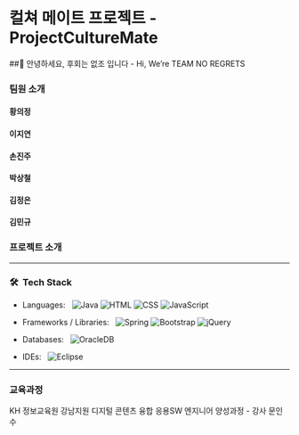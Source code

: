 # 컬쳐 메이트 프로젝트 - ProjectCultureMate  

##👋 안녕하세요, 후회는 없조 입니다 - Hi, We’re TEAM NO REGRETS  

### 팀원 소개
#### 황의정

#### 이지연

#### 손진주

#### 박상철

#### 김정은

#### 김민규

### 프로젝트 소개


***


### 🛠 &nbsp;Tech Stack

- Languages: &nbsp;
  ![Java](https://img.shields.io/badge/Java-ebebeb?style=for-the-badge&logo=java&logoColor=f29111)
  ![HTML](https://img.shields.io/badge/HTML-ebebeb?style=for-the-badge&logo=html5&logoColor=0170ba)
  ![CSS](https://img.shields.io/badge/CSS-ebebeb?&style=for-the-badge&logo=css3&logoColor=e44d26)
  ![JavaScript](https://img.shields.io/badge/JavaScript-ebebeb?style=for-the-badge&logo=javascript&logoColor=F7DF1E)

- Frameworks / Libraries: &nbsp;
  ![Spring](https://img.shields.io/badge/Spring-ebebeb?style=for-the-badge&logo=spring&logoColor=6DB33F)
  ![Bootstrap](https://img.shields.io/badge/Bootstrap-ebebeb?style=for-the-badge&logo=bootstrap&logoColor=563D7C)
  ![jQuery](https://img.shields.io/badge/jQuery-ebebeb?style=for-the-badge&logo=jquery&logoColor=blue)
  
- Databases:  &nbsp;
  ![OracleDB](https://img.shields.io/badge/Oracle%20DB-ebebeb?&style=for-the-badge&logo=oracle&logoColor=F00000)

- IDEs: &nbsp;
  ![Eclipse](https://img.shields.io/badge/Eclipse-ebebeb?style=for-the-badge&logo=eclipse&logoColor=4F0599)
  
***

### 교육과정
KH 정보교육원 강남지원 디지털 콘텐츠 융합 응용SW 엔지니어 양성과정 - 강사 문인수
